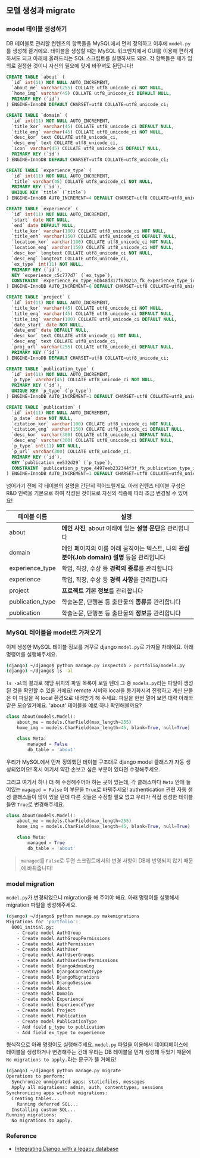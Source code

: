 ## 모델 생성과 migrate

### model 테이블 생성하기

DB 테이블로 관리할 컨텐츠의 항목들을 MySQL에서 먼저 정의하고 이후에 `model.py`를 생성해 줄거에요.
테이블을 생성할 때는 MySQL 워크벤치에서 GUI를 이용해 편하게 하셔도 되고
아래에 올려드리는 SQL 스크립트를 실행하셔도 돼요.
각 항목들은 제가 임의로 결정한 것이니 자신의 필요에 맞게 바꾸셔도 된답니다!

```sql
CREATE TABLE `about` (
  `id` int(11) NOT NULL AUTO_INCREMENT,
  `about_me` varchar(255) COLLATE utf8_unicode_ci NOT NULL,
  `home_img` varchar(45) COLLATE utf8_unicode_ci DEFAULT NULL,
  PRIMARY KEY (`id`)
) ENGINE=InnoDB DEFAULT CHARSET=utf8 COLLATE=utf8_unicode_ci;

CREATE TABLE `domain` (
  `id` int(11) NOT NULL AUTO_INCREMENT,
  `title_kor` varchar(45) COLLATE utf8_unicode_ci DEFAULT NULL,
  `title_eng` varchar(45) COLLATE utf8_unicode_ci NOT NULL,
  `desc_kor` text COLLATE utf8_unicode_ci,
  `desc_eng` text COLLATE utf8_unicode_ci,
  `icon` varchar(45) COLLATE utf8_unicode_ci DEFAULT NULL,
  PRIMARY KEY (`id`)
) ENGINE=InnoDB DEFAULT CHARSET=utf8 COLLATE=utf8_unicode_ci;

CREATE TABLE `experience_type` (
  `id` int(11) NOT NULL AUTO_INCREMENT,
  `title` varchar(45) COLLATE utf8_unicode_ci NOT NULL,
  PRIMARY KEY (`id`),
  UNIQUE KEY `title` (`title`)
) ENGINE=InnoDB AUTO_INCREMENT=4 DEFAULT CHARSET=utf8 COLLATE=utf8_unicode_ci;

CREATE TABLE `experience` (
  `id` int(11) NOT NULL AUTO_INCREMENT,
  `start` date NOT NULL,
  `end` date DEFAULT NULL,
  `title_kor` varchar(100) COLLATE utf8_unicode_ci NOT NULL,
  `title_enh` varchar(150) COLLATE utf8_unicode_ci DEFAULT NULL,
  `location_kor` varchar(100) COLLATE utf8_unicode_ci NOT NULL,
  `location_eng` varchar(150) COLLATE utf8_unicode_ci NOT NULL,
  `desc_kor` longtext COLLATE utf8_unicode_ci NOT NULL,
  `desc_eng` longtext COLLATE utf8_unicode_ci,
  `ex_type` int(11) NOT NULL,
  PRIMARY KEY (`id`),
  KEY `experience_c5c777d7` (`ex_type`),
  CONSTRAINT `experience_ex_type_6bb48d317f62021a_fk_experience_type_id` FOREIGN KEY (`ex_type`) REFERENCES `experience_type` (`id`)
) ENGINE=InnoDB AUTO_INCREMENT=6 DEFAULT CHARSET=utf8 COLLATE=utf8_unicode_ci;

CREATE TABLE `project` (
  `id` int(11) NOT NULL AUTO_INCREMENT,
  `title_kor` varchar(45) COLLATE utf8_unicode_ci NOT NULL,
  `title_eng` varchar(45) COLLATE utf8_unicode_ci DEFAULT NULL,
  `title_img` varchar(100) COLLATE utf8_unicode_ci DEFAULT NULL,
  `date_start` date NOT NULL,
  `date_end` date DEFAULT NULL,
  `desc_kor` text COLLATE utf8_unicode_ci NOT NULL,
  `desc_eng` text COLLATE utf8_unicode_ci,
  `proj_url` varchar(255) COLLATE utf8_unicode_ci DEFAULT NULL,
  PRIMARY KEY (`id`)
) ENGINE=InnoDB DEFAULT CHARSET=utf8 COLLATE=utf8_unicode_ci;

CREATE TABLE `publication_type` (
  `id` int(11) NOT NULL AUTO_INCREMENT,
  `p_type` varchar(45) COLLATE utf8_unicode_ci NOT NULL,
  PRIMARY KEY (`id`),
  UNIQUE KEY `p_type` (`p_type`)
) ENGINE=InnoDB AUTO_INCREMENT=1 DEFAULT CHARSET=utf8 COLLATE=utf8_unicode_ci;

CREATE TABLE `publication` (
  `id` int(11) NOT NULL AUTO_INCREMENT,
  `p_date` date NOT NULL,
  `citation_kor` varchar(100) COLLATE utf8_unicode_ci NOT NULL,
  `citation_eng` varchar(150) COLLATE utf8_unicode_ci DEFAULT NULL,
  `desc_kor` varchar(300) COLLATE utf8_unicode_ci DEFAULT NULL,
  `desc_eng` varchar(300) COLLATE utf8_unicode_ci DEFAULT NULL,
  `p_type` int(11) NOT NULL,
  `p_url` varchar(300) COLLATE utf8_unicode_ci,
  PRIMARY KEY (`id`),
  KEY `publication_ee532d29` (`p_type`),
  CONSTRAINT `publication_p_type_4497eeb232344f3f_fk_publication_type_id` FOREIGN KEY (`p_type`) REFERENCES `publication_type` (`id`)
) ENGINE=InnoDB AUTO_INCREMENT=1 DEFAULT CHARSET=utf8 COLLATE=utf8_unicode_ci;
```

넘어가기 전에 각 테이블의 설명을 간단히 적어드릴게요.
아래 컨텐츠 테이블 구성은 R&D 인력을 기본으로 하여 작성된 것이므로
자신의 직종에 따라 조금 변경될 수 있어요!

| 테이블 이름 | 설명 |
| ------ | ------ |
| about | **메인 사진**, about 아래에 있는 **설명 문단**을 관리합니다 |
| domain | 메인 페이지의 이름 아래 움직이는 텍스트, 나의 **관심 분야(Job domain) 설명** 등을 관리합니다 |
| experience_type | 학업, 직장, 수상 등 **경력의 종류**를 관리합니다 |
| experience | 학업, 직장, 수상 등 **경력 사항**을 관리합니다 |
| project | **프로젝트 기본 정보**를 관리합니다 |
| publication_type | 학술논문, 단행본 등 출판물의 **종류**를 관리합니다 |
| publication | 학술논문, 단행본 등 출판물의 **정보**를 관리합니다 |



### MySQL 테이블을 model로 가져오기
이제 생성한 MySQL 테이블 정보를 거꾸로 django `model.py`로 가져올 차례에요.
아래 명령어를 실행해주세요.
```bash
(django) ~/django$ python manage.py inspectdb > portfolio/models.py
(django) ~/django$ ls -al
```

`ls -al`의 결과로 해당 위치의 파일 목록이 보일 텐데 그 중 `models.py`라는 파일이 생성된 것을 확인할 수 있을 거에요!
remote 서버와 local을 동기화시켜 진행하고 계신 분들은 이 파일을 꼭 local 환경으로 내려받기 해 주세요.
파일을 한번 열어 보면 대략 아래와 같은 모습일거에요. 'about' 테이블을 예로 하나 확인해볼까요?
```python
class About(models.Model):
    about_me = models.CharField(max_length=255)
    home_img = models.CharField(max_length=45, blank=True, null=True)

    class Meta:
        managed = False
        db_table = 'about'
```

우리가 MySQL에서 먼저 정의했던 테이블 구조대로 django model 클래스가 자동 생성되었어요!
혹시 여기서 약간 손보고 싶은 부분이 있다면 수정해주세요.

그리고 여기서 하나 더 해 수정해주어야 하는 곳이 있는데, 각 클래스마다 `Meta` 안에 들어있는
`magaged = False` 이 부분을 `True`로 바꿔주세요!
authentication 관련 자동 생성 클래스들이 많이 있을 텐데 다른 것들은 수정할 필요 없고
우리가 직접 생성한 테이블들만 `True`로 변경해주세요.
```python
class About(models.Model):
    about_me = models.CharField(max_length=255)
    home_img = models.CharField(max_length=45, blank=True, null=True)

    class Meta:
        managed = True
        db_table = 'about'
```
> `managed`를 `False`로 두면 스크립트에서의 변경 사항이 DB에 반영되지 않기 때문에 바꿔줍니다!


### model migration
`model.py`가 변경되었으니 migration을 해 주어야 해요.
아래 명령어를 실행해서 migration 파일을 생성해주세요.
```bash
(django) ~/django$ python manage.py makemigrations
Migrations for 'portfolio':
  0001_initial.py:
    - Create model AuthGroup
    - Create model AuthGroupPermissions
    - Create model AuthPermission
    - Create model AuthUser
    - Create model AuthUserGroups
    - Create model AuthUserUserPermissions
    - Create model DjangoAdminLog
    - Create model DjangoContentType
    - Create model DjangoMigrations
    - Create model DjangoSession
    - Create model About
    - Create model Domain
    - Create model Experience
    - Create model ExperienceType
    - Create model Project
    - Create model Publication
    - Create model PublicationType
    - Add field p_type to publication
    - Add field ex_type to experience
```

형식적으로 아래 명령어도 실행해주세요.
`model.py` 파일을 이용해서 데이터베이스에 테이블을 생성하거나 변경해주는 건데
우리는 DB 테이블을 먼저 생성해 두었기 때문에 `No migrations to apply.`라는 문구가 뜰 거에요!
```bash
(django) ~/django$ python manage.py migrate
Operations to perform:
  Synchronize unmigrated apps: staticfiles, messages
  Apply all migrations: admin, auth, contenttypes, sessions
Synchronizing apps without migrations:
  Creating tables...
    Running deferred SQL...
  Installing custom SQL...
Running migrations:
  No migrations to apply.
```


### Reference
- [Integrating Django with a legacy database](https://docs.djangoproject.com/en/2.0/howto/legacy-databases/)
